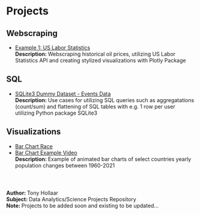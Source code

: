 # Projects

## Webscraping
- [Example 1: US Labor Statistics](https://github.com/tonyhollaar/projects/blob/102e74fe13c980e7d694f4904db9fa0553eaa47e/Example%201:%20Web%20Scraping%20Public%20Dataset%20-%20US%20Labor%20Statistics.ipynb)
<br> <b> Description: </b> Webscraping historical oil prices, utilizing US Labor Statistics API and creating stylized visualizations with Plotly Package 

## SQL
- [SQLite3 Dummy Dataset - Events Data](https://github.com/tonyhollaar/projects/blob/67851d175b0f23fbde9a2ada0b8ba190ee559928/SQLite3_Example.ipynb)
<br> <b>  Description: </b> Use cases for utilizing SQL queries such as aggregatations (count/sum) and flattening of SQL tables with e.g. 1 row per user utilizing Python package SQLite3

## Visualizations
- [Bar Chart Race](https://github.com/tonyhollaar/projects/blob/7a0b0e8d2896d397ae0df9cc768f2fc8ed77cf34/Visualizations_Bar_Chart_Race.ipynb)
- [Bar Chart Example Video](https://github.com/tonyhollaar/projects/blob/49d53f100b31bd51a59ce66df6db3b5777d52d7a/Visualizations_Bar_Chart_Race_Example_Video.mp4)
<br> <b> Description: </b> Example of animated bar charts of select countries yearly population changes between 1960-2021

#
<br> <b> Author: </b> Tony Hollaar
<br> <b> Subject: </b> Data Analytics/Science Projects Repository 
<br> <b> Note: </b> Projects to be added soon and existing to be updated...
